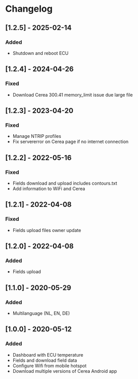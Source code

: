 # Changelog

## [1.2.5] - 2025-02-14
### Added
- Shutdown and reboot ECU

## [1.2.4] - 2024-04-26
### Fixed
- Download Cerea 300.41 memory_limit issue due large file

## [1.2.3] - 2023-04-20
### Fixed
- Manage NTRIP profiles
- Fix servererror on Cerea page if no internet connection

## [1.2.2] - 2022-05-16
### Fixed
- Fields download and upload includes contours.txt
- Add information to WiFi and Cerea

## [1.2.1] - 2022-04-08
### Fixed
- Fields upload files owner update

## [1.2.0] - 2022-04-08
### Added
- Fields upload

## [1.1.0] - 2020-05-29
### Added
- Multilanguage (NL, EN, DE)

## [1.0.0] - 2020-05-12
### Added
- Dashboard with ECU temperature
- Fields and download field data
- Configure Wifi from mobile hotspot
- Download multiple versions of Cerea Android app
